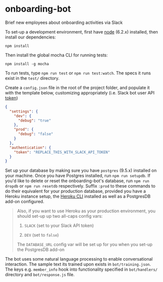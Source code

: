 # onboarding-bot
Brief new employees about onboarding activities via Slack

To set-up a development environment, first have [node](https://nodejs.org) (6.2.x) installed, then install our dependencies:

`npm install`

Then install the global mocha CLI for running tests:

`npm install -g mocha`

To run tests, type `npm run test` or `npm run test:watch`. The specs it runs exist in the `test/` directory.

Create a `config.json` file in the root of the project folder, and populate it with the template below, customizing appropriately (i.e. Slack bot user API [token](https://api.slack.com/bot-users))

```json
{
  "settings": {
    "dev": {
      "debug": "true"
    },
    "prod": {
      "debug": "false"
    }
  },
  "authentication": {
    "token": "REPLACE_THIS_WITH_SLACK_API_TOKEN"
  }
}
```

Set up your database by making sure you have `postgres` (9.5.x) installed on your machine. Once you have Postgres installed, run `npm run setupdb`. If you'd like to delete or reset the onboarding-bot's database, run `npm run dropdb` or `npm run resetdb` respectively. Suffix `:prod` to these commands to do their equivalent for your production database, provided you have a Heroku instance setup, the [Heroku CLI](https://toolbelt.heroku.com/) installed as well as a PostgresDB add-on configured.

> Also, if you want to use Heroku as your production environment, you should set-up up two all-caps config vars:
>
> 1. `SLACK` (set to your Slack API token)
>
> 2. `DEV` (set to `false`)
>
> The `DATABASE_URL` config var will be set up for you when you set-up the PostgresDB add-on

The bot uses some natural language processing to enable conversational interaction. The sample text its trained upon exists in `bot/training.json`. The keys e.g. `member_info` hook into functionality specified in `bot/handlers/` directory and `bot/response.js` file.
